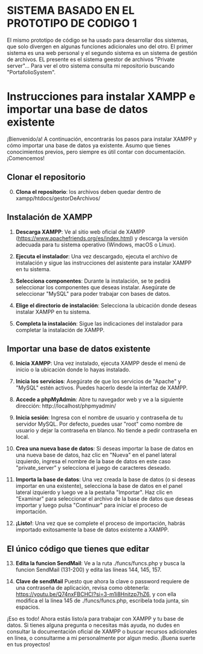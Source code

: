 # SISTEMA BASADO EN EL PROTOTIPO DE CODIGO 1 

El mismo prototipo de código se ha usado para desarrollar dos sistemas, que solo divergen en algunas funciones adicionales uno del otro. El primer sistema es una web personal y el segundo sistema es un sistema de gestión de archivos. EL presente es el sistema geestor de archivos "Private server"... Para ver el otro sistema consulta mi repositorio buscando "PortafolioSystem".

# Instrucciones para instalar XAMPP e importar una base de datos existente

¡Bienvenido/a! A continuación, encontrarás los pasos para instalar XAMPP y cómo importar una base de datos ya existente. Asumo que tienes conocimientos previos, pero siempre es útil contar con documentación. ¡Comencemos!

## Clonar el repositorio

0. **Clona el repositorio**: los archivos deben quedar dentro de xampp/htdocs/gestorDeArchivos/

## Instalación de XAMPP

1. **Descarga XAMPP**: Ve al sitio web oficial de XAMPP (https://www.apachefriends.org/es/index.html) y descarga la versión adecuada para tu sistema operativo (Windows, macOS o Linux).

2. **Ejecuta el instalador**: Una vez descargado, ejecuta el archivo de instalación y sigue las instrucciones del asistente para instalar XAMPP en tu sistema.

3. **Selecciona componentes**: Durante la instalación, se te pedirá seleccionar los componentes que deseas instalar. Asegúrate de seleccionar "MySQL" para poder trabajar con bases de datos.

4. **Elige el directorio de instalación**: Selecciona la ubicación donde deseas instalar XAMPP en tu sistema.

5. **Completa la instalación**: Sigue las indicaciones del instalador para completar la instalación de XAMPP.


## Importar una base de datos existente

6. **Inicia XAMPP**: Una vez instalado, ejecuta XAMPP desde el menú de inicio o la ubicación donde lo hayas instalado.

7. **Inicia los servicios**: Asegúrate de que los servicios de "Apache" y "MySQL" estén activos. Puedes hacerlo desde la interfaz de XAMPP.

8. **Accede a phpMyAdmin**: Abre tu navegador web y ve a la siguiente dirección: http://localhost/phpmyadmin/

9. **Inicia sesión**: Ingresa con el nombre de usuario y contraseña de tu servidor MySQL. Por defecto, puedes usar "root" como nombre de usuario y dejar la contraseña en blanco. No tiende a pedir contraseña en local.

10. **Crea una nueva base de datos**: Si deseas importar la base de datos en una nueva base de datos, haz clic en "Nueva" en el panel lateral izquierdo, ingresa el nombre de la base de datos en este caso "private_server" y selecciona el juego de caracteres deseado.

11. **Importa la base de datos**: Una vez creada la base de datos (o si deseas importar en una existente), selecciona la base de datos en el panel lateral izquierdo y luego ve a la pestaña "Importar". Haz clic en "Examinar" para seleccionar el archivo de la base de datos que deseas importar y luego pulsa "Continuar" para iniciar el proceso de importación.

12. **¡Listo!**: Una vez que se complete el proceso de importación, habrás importado exitosamente la base de datos existente a XAMPP.


## El único código que tienes que editar

13. **Edita la funcion SendMail**: Ve a la ruta ./funcs/funcs.php y busca la funcion SendMail (131-200) y edita las líneas 144, 145, 157.

14. **Clave de sendMail** Puesto que ahora la clave o password requiere de una contraseña de aplicación, revisa como obtenerla: https://youtu.be/Q74nxFBCHCI?si=3-m1i8Hnitzp7hZ6, y con ella modifica el la línea 145 de ./funcs/funcs.php, escribela toda junta, sin espacios.

¡Eso es todo! Ahora estás listo/a para trabajar con XAMPP y tu base de datos. Si tienes alguna pregunta o necesitas más ayuda, no dudes en consultar la documentación oficial de XAMPP o buscar recursos adicionales en línea, o consultarme a mi personalmente por algun medio. ¡Buena suerte en tus proyectos!
